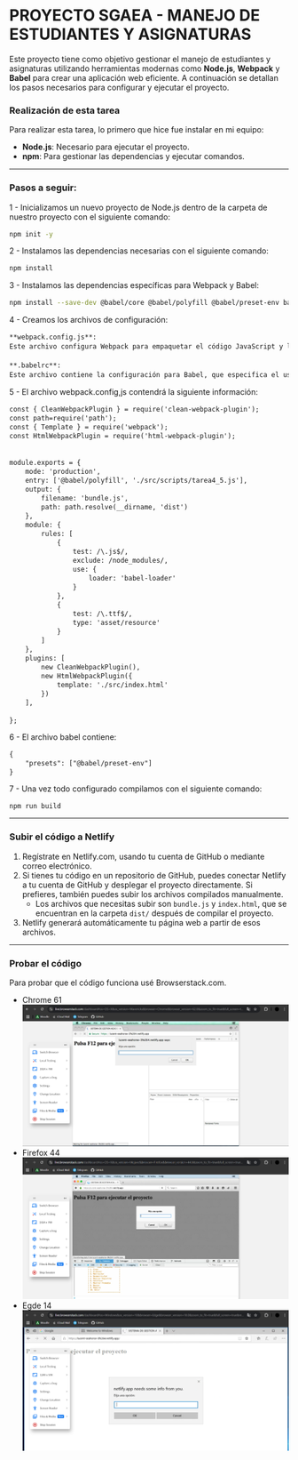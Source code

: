 # PROYECTO SGAEA - MANEJO DE ESTUDIANTES Y ASIGNATURAS

Este proyecto tiene como objetivo gestionar el manejo de estudiantes y asignaturas utilizando herramientas modernas como **Node.js**, **Webpack** y **Babel** para crear una aplicación web eficiente. A continuación se detallan los pasos necesarios para configurar y ejecutar el proyecto.


### Realización de esta tarea
Para realizar esta tarea, lo primero que hice fue instalar en mi equipo:

- **Node.js**: Necesario para ejecutar el proyecto.
- **npm**: Para gestionar las dependencias y ejecutar comandos.

---

### Pasos a seguir:
1 - Inicializamos un nuevo proyecto de Node.js dentro de la carpeta de nuestro proyecto con el siguiente comando: 
```bash
npm init -y
```

2 - Instalamos las dependencias necesarias con el siguiente comando:
```bash
npm install
```
3 - Instalamos las dependencias específicas para Webpack y Babel: 
```bash
npm install --save-dev @babel/core @babel/polyfill @babel/preset-env babel-loader clean-webpack-plugin html-webpack-plugin webpack webpack-cli webpack-dev-server
```

4 - Creamos los archivos de configuración:

```markdown
**webpack.config.js**:
Este archivo configura Webpack para empaquetar el código JavaScript y los archivos de recursos. Además, se incluye la configuración de Babel para compilar el código y de plugins para limpiar la carpeta de salida y generar el archivo HTML.

**.babelrc**:
Este archivo contiene la configuración para Babel, que especifica el uso del preset `@babel/preset-env` para transpilar el código JavaScript a una versión compatible con los navegadores más comunes.
```


5 - El archivo webpack.config,js contendrá la siguiente información: 

```
const { CleanWebpackPlugin } = require('clean-webpack-plugin');
const path=require('path');
const { Template } = require('webpack');
const HtmlWebpackPlugin = require('html-webpack-plugin');


module.exports = {
    mode: 'production',
    entry: ['@babel/polyfill', './src/scripts/tarea4_5.js'],
    output: {
        filename: 'bundle.js',
        path: path.resolve(__dirname, 'dist')
    },
    module: {
        rules: [
            {
                test: /\.js$/,
                exclude: /node_modules/,
                use: {
                    loader: 'babel-loader'
                }
            },
            {
                test: /\.ttf$/,
                type: 'asset/resource'
            }
        ]
    },
    plugins: [
        new CleanWebpackPlugin(),
        new HtmlWebpackPlugin({
            template: './src/index.html'
        })
    ],
    
};
```
6 - El archivo babel contiene:
```
{
    "presets": ["@babel/preset-env"]
}
```

7 - Una vez todo configurado compilamos con el siguiente comando: 
```bash
npm run build
```

---

### Subir el código a Netlify

1. Regístrate en Netlify.com, usando tu cuenta de GitHub o mediante correo electrónico.
2. Si tienes tu código en un repositorio de GitHub, puedes conectar Netlify a tu cuenta de GitHub y desplegar el proyecto directamente. Si prefieres, también puedes subir los archivos compilados manualmente.
   - Los archivos que necesitas subir son `bundle.js` y `index.html`, que se encuentran en la carpeta `dist/` después de compilar el proyecto.
3. Netlify generará automáticamente tu página web a partir de esos archivos.

---
### Probar el código
Para probar que el código funciona usé Browserstack.com. 
- Chrome 61
  <img src="img/chrome62.png">
- Firefox 44
  <img src="img/firefox44url.png">
- Egde 14
  <img src="img/edge18.png">
  







